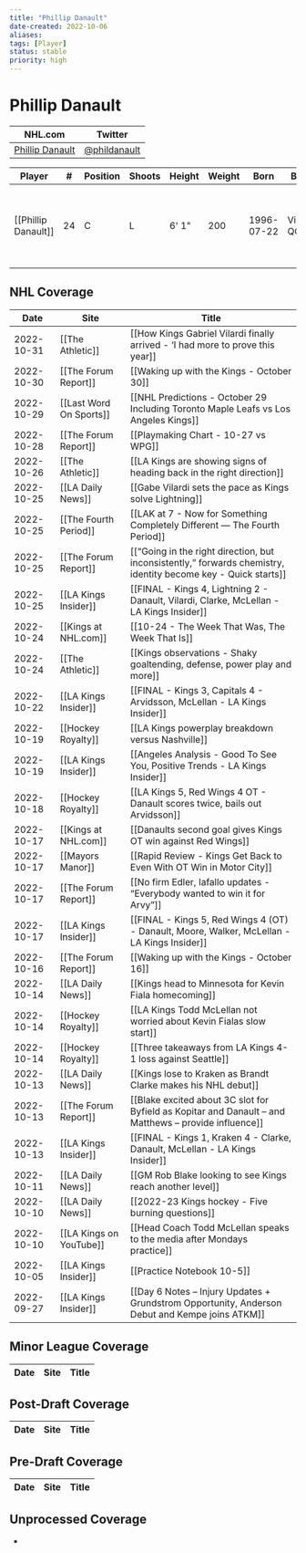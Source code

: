 ```yaml
---
title: "Phillip Danault"
date-created: 2022-10-06
aliases: 
tags: [Player]
status: stable
priority: high
---
```


# Phillip Danault

NHL.com | Twitter
-|-
[Phillip Danault](https://www.nhl.com/player/phillip-danault-8476479) | [@phildanault](https://twitter.com/phildanault)

Player | \# | Position | Shoots | Height | Weight | Born | Birthplace | Draft 
---|---|---|---|---|---|---|---|---
[[Phillip Danault]] | 24 | C | L | 6' 1" | 200 | 1996-07-22 | Victoriaville, QC, CAN | 2011 CHI, 1st rd, 26th pk (26th overall)



## NHL  Coverage
| Date       | Site                    | Title                                                                                                          |
| ---------- | ----------------------- | -------------------------------------------------------------------------------------------------------------- |
| 2022-10-31 | [[The Athletic]]        | [[How Kings Gabriel Vilardi finally arrived - ‘I had more to prove this year]]                                 |
| 2022-10-30 | [[The Forum Report]]    | [[Waking up with the Kings - October 30]]                                                                      |
| 2022-10-29 | [[Last Word On Sports]] | [[NHL Predictions - October 29 Including Toronto Maple Leafs vs Los Angeles Kings]]                            |
| 2022-10-28 | [[The Forum Report]]    | [[Playmaking Chart - 10-27 vs WPG]]                                                                            |
| 2022-10-26 | [[The Athletic]]        | [[LA Kings are showing signs of heading back in the right direction]]                                          |
| 2022-10-25 | [[LA Daily News]]       | [[Gabe Vilardi sets the pace as Kings solve Lightning]]                                                        |
| 2022-10-25 | [[The Fourth Period]]   | [[LAK at 7 - Now for Something Completely Different — The Fourth Period]]                                      |
| 2022-10-25 | [[The Forum Report]]    | [[“Going in the right direction, but inconsistently,” forwards chemistry, identity become key - Quick starts]] |
| 2022-10-25 | [[LA Kings Insider]]    | [[FINAL - Kings 4, Lightning 2 - Danault, Vilardi, Clarke, McLellan - LA Kings Insider]]                       |
| 2022-10-24 | [[Kings at NHL.com]]    | [[10-24 - The Week That Was, The Week That Is]]                                                                |
| 2022-10-24 | [[The Athletic]]        | [[Kings observations - Shaky goaltending, defense, power play and more]]                                       |
| 2022-10-22 | [[LA Kings Insider]]    | [[FINAL - Kings 3, Capitals 4 - Arvidsson, McLellan - LA Kings Insider]]                                       |
| 2022-10-19 | [[Hockey Royalty]]      | [[LA Kings powerplay breakdown versus Nashville]]                                                              |
| 2022-10-19 | [[LA Kings Insider]]    | [[Angeles Analysis - Good To See You, Positive Trends - LA Kings Insider]]                                     |
| 2022-10-18 | [[Hockey Royalty]]      | [[LA Kings 5, Red Wings 4 OT - Danault scores twice, bails out Arvidsson]]                                     |
| 2022-10-17 | [[Kings at NHL.com]]    | [[Danaults second goal gives Kings OT win against Red Wings]]                                                  |
| 2022-10-17 | [[Mayors Manor]]        | [[Rapid Review - Kings Get Back to Even With OT Win in Motor City]]                                            |
| 2022-10-17 | [[The Forum Report]]    | [[No firm Edler, Iafallo updates - “Everybody wanted to win it for Arvy”]]                                     |
| 2022-10-17 | [[LA Kings Insider]]    | [[FINAL - Kings 5, Red Wings 4 (OT) - Danault, Moore, Walker, McLellan - LA Kings Insider]]                    |
| 2022-10-16 | [[The Forum Report]]    | [[Waking up with the Kings - October 16]]                                                                      |
| 2022-10-14 | [[LA Daily News]]       | [[Kings head to Minnesota for Kevin Fiala homecoming]]                                                         |
| 2022-10-14 | [[Hockey Royalty]]      | [[LA Kings Todd McLellan not worried about Kevin Fialas slow start]]                                           |
| 2022-10-14 | [[Hockey Royalty]]      | [[Three takeaways from LA Kings 4-1 loss against Seattle]]                                                     |
| 2022-10-13 | [[LA Daily News]]       | [[Kings lose to Kraken as Brandt Clarke makes his NHL debut]]                                                  |
| 2022-10-13 | [[The Forum Report]]    | [[Blake excited about 3C slot for Byfield as Kopitar and Danault – and Matthews – provide influence]]          |
| 2022-10-13 | [[LA Kings Insider]]    | [[FINAL - Kings 1, Kraken 4 - Clarke, Danault, McLellan - LA Kings Insider]]                                   |
| 2022-10-11 | [[LA Daily News]]       | [[GM Rob Blake looking to see Kings reach another level]]                                                      |
| 2022-10-10 | [[LA Daily News]]       | [[2022-23 Kings hockey - Five burning questions]]                                                              |
| 2022-10-10 | [[LA Kings on YouTube]] | [[Head Coach Todd McLellan speaks to the media after Mondays practice]]                                        |
| 2022-10-05 | [[LA Kings Insider]]    | [[Practice Notebook 10-5]]                                                                                     |
| 2022-09-27 | [[LA Kings Insider]]    | [[Day 6 Notes – Injury Updates + Grundstrom Opportunity, Anderson Debut and Kempe joins ATKM]]        |

	

## Minor League Coverage
Date | Site |  Title
---|---|---



## Post-Draft Coverage
Date | Site |  Title
---|---|---



## Pre-Draft Coverage
Date | Site |  Title
---|---|---


## Unprocessed Coverage
- 
